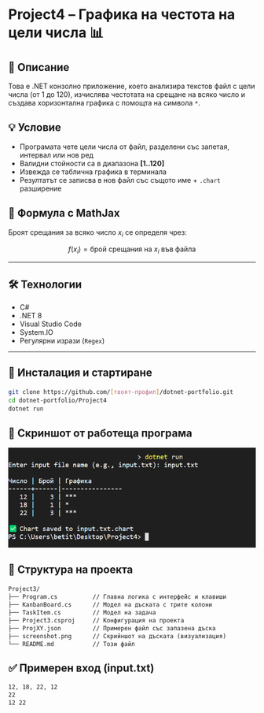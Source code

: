 # Project4 – Графика на честота на цели числа 📊

## 🧾 Описание  
Това е .NET конзолно приложение, което анализира текстов файл с цели числа (от 1 до 120), изчислява честотата на срещане на всяко число и създава хоризонтална графика с помощта на символа `*`.

## 💡 Условие  
- Програмата чете цели числа от файл, разделени със запетая, интервал или нов ред  
- Валидни стойности са в диапазона **[1..120]**  
- Извежда се таблична графика в терминала  
- Резултатът се записва в нов файл със същото име + `.chart` разширение

## 🧮 Формула с MathJax

Броят срещания за всяко число $x_i$ се определя чрез:

$$
f(x_i) = \text{брой срещания на } x_i \text{ във файла}
$$

---

## 🛠️ Технологии  
- C#  
- .NET 8  
- Visual Studio Code  
- System.IO  
- Регулярни изрази (`Regex`)

---

## 🧪 Инсталация и стартиране

```bash
git clone https://github.com/[твоят-профил]/dotnet-portfolio.git
cd dotnet-portfolio/Project4
dotnet run

```

## 📸 Скриншот от работеща програма  
![Примерен изглед](./screenshot.png)

## 📁 Структура на проекта  

```
Project3/
├── Program.cs          // Главна логика с интерфейс и клавиши
├── KanbanBoard.cs      // Модел на дъската с трите колони
├── TaskItem.cs         // Модел на задача
├── Project3.csproj     // Конфигурация на проекта
├── ProjXY.json         // Примерен файл със запазена дъска
├── screenshot.png      // Скрийншот на дъската (визуализация)
└── README.md           // Този файл

```
## ✅ Примерен вход (input.txt)
```
12, 18, 22, 12
22
12 22


```

